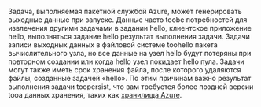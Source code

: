 Задача, выполняемая пакетной службой Azure, может генерировать выходные данные при запуске. Данные часто toobe потребностей для извлечения другими задачами в задании hello, клиентское приложение hello, выполняться задание hello результат выполнения задачи. Задачи записи выходных данных в файловой системе toohello пакета вычислительного узла, но все данные на узел hello будут потеряны при повторном создании или когда hello узел покидает hello пула. Задачи могут также иметь срок хранения файла, после которого удаляются файлы, созданные задачей «hello». По этим причинам важно результат выполнения задачи toopersist, что вам требуется более поздней версии tooa данных хранения, таких как [хранилища Azure](https://docs.microsoft.com/azure/storage/).
